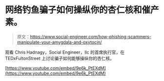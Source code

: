 # 网络钓鱼骗子如何操纵你的杏仁核和催产素。

> 原文：<https://www.social-engineer.com/how-phishing-scammers-manipulate-your-amygdala-and-oxytocin/>

观看 Chris Hadnagy，Social Engineer，llc 的首席执行官，在 TEDxFultonStreet 上讨论骗子如何能够操纵你的杏仁核。

[https://www.youtube.com/embed/9e6k_PtEXdM](https://www.youtube.com/embed/9e6k_PtEXdM)